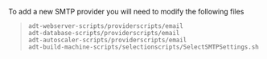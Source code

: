 To add a new SMTP provider you will need to modify the following files

>     adt-webserver-scripts/providerscripts/email
>     adt-database-scripts/providerscripts/email
>     adt-autoscaler-scripts/providerscripts/email
>     adt-build-machine-scripts/selectionscripts/SelectSMTPSettings.sh





